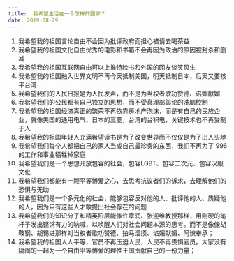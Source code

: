 ```yaml
---
title:  我希望生活在一个怎样的国家？
date: 2019-08-29
---
```

1. 我希望我的祖国言论自由不会因为批评政府而担心被请去喝茶益
2. 我希望我的祖国文化自由优秀的电影和书箱不会再因为政治的原因被封杀和删减
3. 我希望我的祖国互联网自由可以上推特睑书和外国的网友谈笑风生
4. 我希望我的祖国融入世界文明不再今天抵制美国，明天抵制日本，后天又要核平台湾
5. 我希望我们的人民日报是为人民发声，而不是为当权者歌功赞德、谄媚献媚
6. 我希望我们的公民都有自己独立的思想，而不受真理部舆论的洗脑控制
7. 我希望我的祖国经济真正的繁荣不再依靠房地产泡沫，而是有自己的民族企业，就像美国的通用电气，日本的三菱，台湾的台积电，关键技术也不再受制于人
8. 我希望我的祖国年轻人充满希望读书是为了改变世界而不仅仅是为了出人头地
10. 我希望我们每个人都把自己的家人当成自己最珍贵的东西，我们不再为了 996 的工作和事业牺牲掉家庭
11. 我希望我们是一个思想开放包容的社会，包容LGBT、包容二次元、包容汉服文化
12. 我希望我们都能有一颗平等博爱之心，去思考抗议者们的诉求，去理解他们的恐惧与无助
13. 我希望我们是一个多元化的社会，能够包容反对他的人、批评他的人、质疑他的人，因为只有这些人才敢提出社会存在的问题
14. 我希望我们的知识分子和精英阶层能像许章润、张迎维教授那样，用刚硬的笔杆子发出铿锵有力的呐喊，以唤醒人们对社会问题本源的思考。而不是像像胡鞍钢、胡锡进那样对当权者歌功赞德、拍马溜须、谄媚献媚、阿谀奉承；
15. 我希望我的祖国人人平等，官员不再压迫人民，人民不再畏惧官员。大家没有隔阂的一起为一个自由平等博爱的理性王国贡献自己的一份力量；
